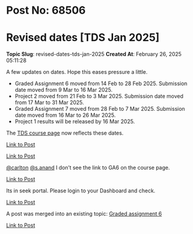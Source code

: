 # Post No: 68506
# Revised dates [TDS Jan 2025]
**Topic Slug**: revised-dates-tds-jan-2025
**Created At**: February 26, 2025 05:11:28

A few updates on dates. Hope this eases pressure a little.
<ul>
<li>Graded Assignment 6 moved from 14 Feb to 28 Feb 2025. Submission date moved from 9 Mar to 16 Mar 2025.</li>
<li>Project 2 moved from 21 Feb to 3 Mar 2025. Submission date moved from 17 Mar to 31 Mar 2025.</li>
<li>Graded Assignment 7 moved from 28 Feb to 7 Mar 2025. Submission date moved from 16 Mar to 26 Mar 2025.</li>
<li>Project 1 results will be released by 16 Mar 2025.</li>
</ul>
The <a href="https://tds.s-anand.net/">TDS course page</a> now reflects these dates.

[Link to Post](https://discourse.onlinedegree.iitm.ac.in/t/revised-dates-tds-jan-2025/599875)



[Link to Post](https://discourse.onlinedegree.iitm.ac.in/t/revised-dates-tds-jan-2025/599880)

<a class="mention" href="/u/carlton">@carlton</a> <a class="mention" href="/u/s.anand">@s.anand</a> I don’t see the link to GA6 on the course page.

[Link to Post](https://discourse.onlinedegree.iitm.ac.in/t/revised-dates-tds-jan-2025/602240)

Its in seek portal. Please login to your Dashboard and check.

[Link to Post](https://discourse.onlinedegree.iitm.ac.in/t/revised-dates-tds-jan-2025/602286)

A post was merged into an existing topic: <a href="/t/graded-assignment-6/169283/11">Graded assignment 6</a>

[Link to Post](https://discourse.onlinedegree.iitm.ac.in/t/revised-dates-tds-jan-2025/605773)

